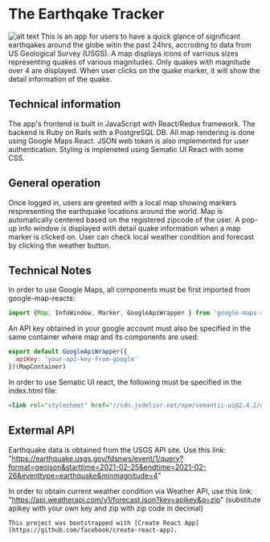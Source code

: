 # The Earthqake Tracker
![alt text](https://user-images.githubusercontent.com/60716393/109392226-956eb500-78e0-11eb-936c-06308fc691e8.png)
This is an app for users to have a quick glance of significant earthqakes around the globe witin the past 24hrs, accroding to data from US Geological Survey (USGS). A map displays icons of varrious sizes representing quakes of various magnitudes. Only quakes with magnitude over 4 are displayed. When user clicks on the quake marker, it will show the detail information of the quake.

## Technical information

The app's frontend is built in JavaScript with React/Redux framework. The backend is Ruby on Rails with a PostgreSQL DB. All map rendering is done using Google Maps React. JSON web token is also implemented for user authentication. Styling is impleneted using Sematic UI React with some CSS. 

## General operation

Once logged in, users are greeted with a local map showing markers respresenting the earthquake locations around the world. Map is automatically centered based on the registered zipcode of the user. A pop-up info window is displayed with detail quake information when a map marker is clicked on. User can check local weather condition and forecast by clicking the weather button.


## Technical Notes

In order to use Google Maps, all components must be first imported from google-map-reacts: 

```javascript
import {Map, InfoWindow, Marker, GoogleApiWrapper } from 'google-maps-react';
```
An API key obtained in your google account must also be specified in the same container where map and its components are used:
```javascript
export default GoogleApiWrapper({
  apiKey: 'your-api-key-from-google'
})(MapContainer)
```
In order to use Sematic UI react, the following must be specified in the index.html file:
```html
<link rel="stylesheet" href="//cdn.jsdelivr.net/npm/semantic-ui@2.4.2/dist/semantic.min.css" />
```

## Extermal API

Earthquake data is obtained from the USGS API site. Use this link: "https://earthquake.usgs.gov/fdsnws/event/1/query?format=geojson&starttime=2021-02-25&endtime=2021-02-26&eventtype=earthquake&minmagnitude=4"

In order to obtain current weather condition via Weather API, use this link: "https://api.weatherapi.com/v1/forecast.json?key=apikey&q=zip" (substitute apikey with your own key and zip with zip code in decimal)
```
This project was bootstrapped with [Create React App](https://github.com/facebook/create-react-app).
